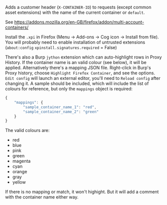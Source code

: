Adds a customer header (`X-CONTAINER-ID`) to requests (except common asset extensions) with the name of the current container or `default`.

See https://addons.mozilla.org/en-GB/firefox/addon/multi-account-containers/

Install the `.xpi` in Firefox (Menu -> Add-ons -> Cog icon -> Install from file). You will probably need to enable installation of untrusted extensions (`about:config` `xpinstall.signatures.required` = False)

There's also a Burp `jython` extension which can auto-highlight rows in Proxy History. If the container name is an valid colour (see below), it will be applied. Alternatively there's a mapping JSON file. Right-click in Burp's Proxy history, choose `Highlight Firefox Container`, and see the options. `Edit config` will launch an external editor, you'll need to `Reload config` after changing it. A sample should be included, which will include the list of colours for reference, but only the `mappings` object is required:

```javascript
{
    "mappings": {
        "sample_container_name_1": "red",
        "sample_container_name_2": "green"
    }
}
```

The valid colours are:
- red
- blue
- pink
- green
- magenta
- cyan
- orange
- gray
- yellow

If there is no mapping or match, it won't highight. But it will add a comment with the container name either way.

